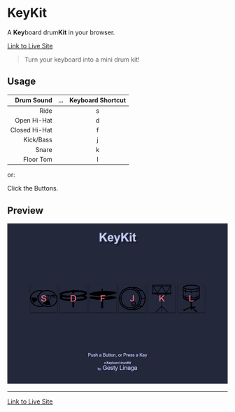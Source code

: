 # KeyKit
A **Key**board drum**Kit** in your browser.

[Link to Live Site](https://gestylinaga.github.io/keykit/)

> Turn your keyboard into a mini drum kit!


## Usage
|Drum Sound|...|Keyboard Shortcut|
|-:|-|:-:|
|Ride| |s|
|Open Hi-Hat| |d|
|Closed Hi-Hat| |f|
|Kick/Bass| |j|
|Snare| |k|
|Floor Tom| |l|

or:

Click the Buttons.

## Preview
![Screenshot](./screenshot.png)

--- 
[Link to Live Site](https://gestylinaga.github.io/keykit/)
